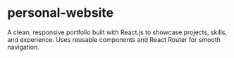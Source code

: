 # personal-website
 A clean, responsive portfolio built with React.js to showcase projects, skills, and experience. Uses reusable components and React Router for smooth navigation.
